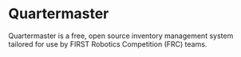 # Quartermaster
Quartermaster is a free, open source inventory management system tailored for use by FIRST Robotics Competition (FRC) teams.
